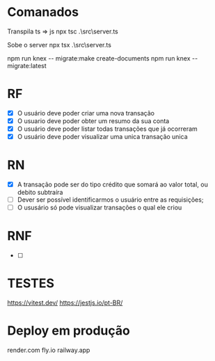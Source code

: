 # Comanados
Transpila ts => js
npx tsc .\src\server.ts

Sobe o server
npx tsx .\src\server.ts


npm run knex -- migrate:make create-documents
npm run knex -- migrate:latest


# RF

- [x] O usuário deve poder criar uma nova transação
- [x] O usuario deve poder obter um resumo da sua conta
- [x] O usuário deve poder listar todas transações que já ocorreram
- [x] O usuário deve poder visualizar uma unica transação unica

# RN

- [x] A transação pode ser do tipo crédito que somará ao valor total, ou debito subtraíra
- [ ] Dever ser possível identificarmos o usuário entre as requisições;
- [ ] O ususário só pode visualizar transações o qual ele criou

# RNF

- [ ] 

# TESTES
https://vitest.dev/
https://jestjs.io/pt-BR/

# Deploy em produção
render.com
fly.io
railway.app


